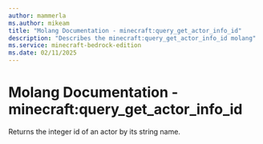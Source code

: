 ```yaml
---
author: mammerla
ms.author: mikeam
title: "Molang Documentation - minecraft:query_get_actor_info_id"
description: "Describes the minecraft:query_get_actor_info_id molang"
ms.service: minecraft-bedrock-edition
ms.date: 02/11/2025 
---
```


# Molang Documentation - minecraft:query_get_actor_info_id

Returns the integer id of an actor by its string name.
